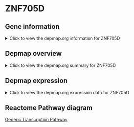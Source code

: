 <h1>ZNF705D</h1>

<h2>Gene information</h2>
<details>
  <summary>Click to view the depmap.org information for ZNF705D</summary>
  <iframe src="https://depmap.org/portal/gene/ZNF705D?tab=about" style="border:none;width:100%;height:800px"></iframe>
</details>

<h2>Depmap overview</h2>
<details>
  <summary>Click to view the depmap.org summary for ZNF705D</summary>
  <iframe src="https://depmap.org/portal/gene/ZNF705D?tab=overview" style="border:none;width:100%;height:800px"></iframe>
</details>

<h2>Depmap expression</h2>
<details>
  <summary>Click to view the depmap.org expression data for ZNF705D</summary>
  <iframe src="https://depmap.org/portal/gene/ZNF705D?tab=characterization" style="border:none;width:100%;height:800px"></iframe>
</details>



<h2>Reactome Pathway diagram</h2>
<a href="https://reactome.org/PathwayBrowser/#/R-HSA-212436" target="_BLANK">Generic Transcription Pathway</a>



